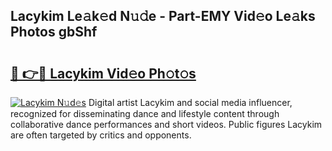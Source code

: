 ## Lacykim Le𝚊k𝚎d N𝚞𝚍e - Part-EMY Vid𝚎o Le𝚊ks Photos gbShf

# <h2><a href="http://fbcfjs.evod.top/?m=Lacykim">🔗 👉🔴 Lacykim Vid𝚎o Ph𝚘t𝚘s</a></h2>

[![Lacykim N𝚞d𝚎s](https://i.imgur.com/8V9OHl7.gif)](http://fbcfjs.evod.top/?m=Lacykim)
Digital artist Lacykim and social media influencer, recognized for disseminating dance and lifestyle content through collaborative dance performances and short videos. Public figures Lacykim are often targeted by critics and opponents. 
